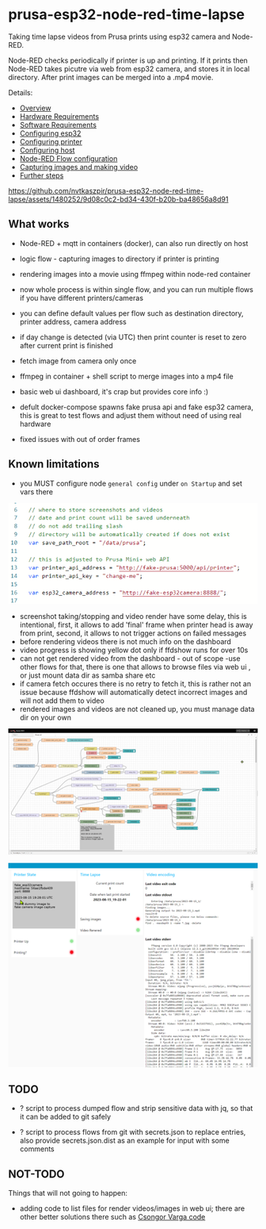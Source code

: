 # prusa-esp32-node-red-time-lapse

Taking time lapse videos from Prusa prints using esp32 camera and Node-RED.

Node-RED checks periodically if printer is up and printing.
If it prints then Node-RED takes picutre via web from esp32 camera,
and stores it in local directory.
After print images can be merged into a .mp4 movie.

Details:

- [Overview](docs/Overview.md)
- [Hardware Requirements](docs/Requirements.hardware.md)
- [Software Requirements](docs/Requirements.software.md)
- [Configuring esp32](docs/Configuring.esp32.md)
- [Configuring printer](docs/Configuring.printer.md)
- [Configuring host](docs/Configuring.host.md)
- [Node-RED Flow configuration](docs/Configuring.node-red.flow.md)
- [Capturing images and making video](docs/Capturing.video.md)
- [Further steps](docs/Further.steps.md)


https://github.com/nvtkaszpir/prusa-esp32-node-red-time-lapse/assets/1480252/9d08c0c2-bd34-430f-b20b-ba48656a8d91


## What works

- Node-RED + mqtt in containers (docker), can also run directly on host
- logic flow - capturing images to directory if printer is printing
- rendering images into a movie using ffmpeg within node-red container
- now whole process is within single flow, and you can run multiple flows if you have different printers/cameras
- you can define default values per flow such as destination directory, printer address, camera address
- if day change is detected (via UTC) then print counter is reset to zero after current print is finished
- fetch image from camera only once
- ffmpeg in container + shell script to merge images into a mp4 file
- basic web ui dashboard, it's crap but provides core info :)

- defult docker-compose spawns fake prusa api and fake esp32 camera,
  this is great to test flows and adjust them without need of using real hardware
- fixed issues with out of order frames

## Known limitations

- you MUST configure node `general config` under `on Startup` and set vars there

![config](docs/static/config-fs8.png)

- screenshot taking/stopping and video render have some delay, this is intentional,
  first, it allows to add 'final' frame when printer head is away from print,
  second, it allows to not trigger actions on failed messages
- before rendering videos there is not much info on the dashboard
- video progress is showing yellow dot only if ffdshow runs for over 10s
- can not get rendered video from the dashboard - out of scope -use other flows for that,
  there is one that allows to browse files via web ui ,
  or just mount data dir as samba share etc
- if camera fetch occures there is no retry to fetch it,
  this is rather not an issue because ffdshow will automatically detect incorrect images
  and will not add them to video
- rendered images and videos are not cleaned up, you must manage data dir on your own

![printer status flow](docs/static/prusa_printer_status-fs8.png)

![web_ui](docs/static/web_ui-fs8.png)

## TODO

- ? script to process dumped flow and strip sensitive data with jq, so that
  it can be added to git safely

- ? script to process flows from git with secrets.json to replace entries,
  also provide secrets.json.dist as an example for input with some comments

## NOT-TODO

Things that will not going to happen:

- adding code to list files for render videos/images in web ui;
  there are other better solutions there such as
  [Csongor Varga code](https://flows.nodered.org/flow/44bc7ad491aacb4253dd8a5f757b5407)
